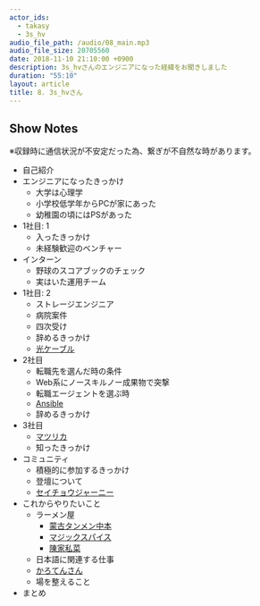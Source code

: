 ```yaml
---
actor_ids:
  - takasy
  - 3s_hv
audio_file_path: /audio/08_main.mp3
audio_file_size: 20705560
date: 2018-11-10 21:10:00 +0900
description: 3s_hvさんのエンジニアになった経緯をお聞きしました
duration: "55:10"
layout: article
title: 8. 3s_hvさん
---
```


## Show Notes
※収録時に通信状況が不安定だった為、繋ぎが不自然な時があります。
- 自己紹介
- エンジニアになったきっかけ
    - 大学は心理学
    - 小学校低学年からPCが家にあった
    - 幼稚園の頃にはPSがあった
- 1社目: 1
    - 入ったきっかけ
    - 未経験歓迎のベンチャー
- インターン
    - 野球のスコアブックのチェック
    - 実はいた運用チーム
- 1社目: 2
    - ストレージエンジニア
    - 病院案件
    - 四次受け
    - 辞めるきっかけ
    - [光ケーブル](https://www.sanwa.co.jp/product/network/hikaricable/index.html)
- 2社目
    - 転職先を選んだ時の条件
    - Web系にノースキルノー成果物で突撃
    - 転職エージェントを選ぶ時
    - [Ansible](https://www.ansible.com/)
    - 辞めるきっかけ
- 3社目
    - [マツリカ](https://mazrica.com/)
    - 知ったきっかけ
- コミュニティ
    - 積極的に参加するきっかけ
    - 登壇について
    - [セイチョウジャーニー](https://booth.pm/ja/items/1038923)
- これからやりたいこと
    - ラーメン屋
        - [蒙古タンメン中本](http://www.moukotanmen-nakamoto.com/)
        - [マジックスパイス](http://www.magicspice.net/)
        - [陳家私菜](http://www.chin-z.com/cgi-bin/chin-z/siteup.cgi?category=4&page=3)
    - 日本語に関連する仕事
    - [かろてんさん](https://twitter.com/carotene4035)
    - 場を整えること
- まとめ

